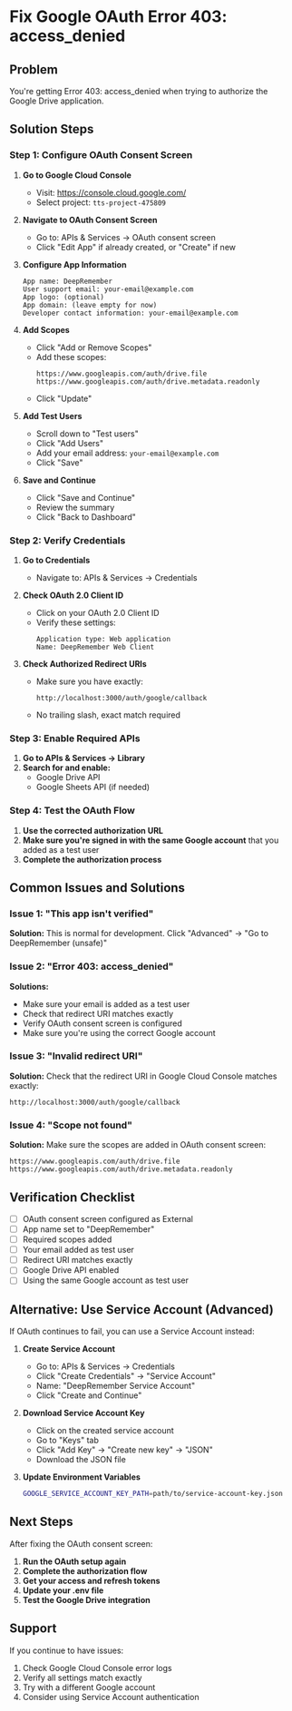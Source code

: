 # Fix Google OAuth Error 403: access_denied

## Problem
You're getting Error 403: access_denied when trying to authorize the Google Drive application.

## Solution Steps

### Step 1: Configure OAuth Consent Screen

1. **Go to Google Cloud Console**
   - Visit: https://console.cloud.google.com/
   - Select project: `tts-project-475809`

2. **Navigate to OAuth Consent Screen**
   - Go to: APIs & Services → OAuth consent screen
   - Click "Edit App" if already created, or "Create" if new

3. **Configure App Information**
   ```
   App name: DeepRemember
   User support email: your-email@example.com
   App logo: (optional)
   App domain: (leave empty for now)
   Developer contact information: your-email@example.com
   ```

4. **Add Scopes**
   - Click "Add or Remove Scopes"
   - Add these scopes:
     ```
     https://www.googleapis.com/auth/drive.file
     https://www.googleapis.com/auth/drive.metadata.readonly
     ```
   - Click "Update"

5. **Add Test Users**
   - Scroll down to "Test users"
   - Click "Add Users"
   - Add your email address: `your-email@example.com`
   - Click "Save"

6. **Save and Continue**
   - Click "Save and Continue"
   - Review the summary
   - Click "Back to Dashboard"

### Step 2: Verify Credentials

1. **Go to Credentials**
   - Navigate to: APIs & Services → Credentials

2. **Check OAuth 2.0 Client ID**
   - Click on your OAuth 2.0 Client ID
   - Verify these settings:
     ```
     Application type: Web application
     Name: DeepRemember Web Client
     ```

3. **Check Authorized Redirect URIs**
   - Make sure you have exactly:
     ```
     http://localhost:3000/auth/google/callback
     ```
   - No trailing slash, exact match required

### Step 3: Enable Required APIs

1. **Go to APIs & Services → Library**
2. **Search for and enable:**
   - Google Drive API
   - Google Sheets API (if needed)

### Step 4: Test the OAuth Flow

1. **Use the corrected authorization URL**
2. **Make sure you're signed in with the same Google account** that you added as a test user
3. **Complete the authorization process**

## Common Issues and Solutions

### Issue 1: "This app isn't verified"
**Solution:** This is normal for development. Click "Advanced" → "Go to DeepRemember (unsafe)"

### Issue 2: "Error 403: access_denied"
**Solutions:**
- Make sure your email is added as a test user
- Check that redirect URI matches exactly
- Verify OAuth consent screen is configured
- Make sure you're using the correct Google account

### Issue 3: "Invalid redirect URI"
**Solution:** Check that the redirect URI in Google Cloud Console matches exactly:
```
http://localhost:3000/auth/google/callback
```

### Issue 4: "Scope not found"
**Solution:** Make sure the scopes are added in OAuth consent screen:
```
https://www.googleapis.com/auth/drive.file
https://www.googleapis.com/auth/drive.metadata.readonly
```

## Verification Checklist

- [ ] OAuth consent screen configured as External
- [ ] App name set to "DeepRemember"
- [ ] Required scopes added
- [ ] Your email added as test user
- [ ] Redirect URI matches exactly
- [ ] Google Drive API enabled
- [ ] Using the same Google account as test user

## Alternative: Use Service Account (Advanced)

If OAuth continues to fail, you can use a Service Account instead:

1. **Create Service Account**
   - Go to: APIs & Services → Credentials
   - Click "Create Credentials" → "Service Account"
   - Name: "DeepRemember Service Account"
   - Click "Create and Continue"

2. **Download Service Account Key**
   - Click on the created service account
   - Go to "Keys" tab
   - Click "Add Key" → "Create new key" → "JSON"
   - Download the JSON file

3. **Update Environment Variables**
   ```bash
   GOOGLE_SERVICE_ACCOUNT_KEY_PATH=path/to/service-account-key.json
   ```

## Next Steps

After fixing the OAuth consent screen:

1. **Run the OAuth setup again**
2. **Complete the authorization flow**
3. **Get your access and refresh tokens**
4. **Update your .env file**
5. **Test the Google Drive integration**

## Support

If you continue to have issues:
1. Check Google Cloud Console error logs
2. Verify all settings match exactly
3. Try with a different Google account
4. Consider using Service Account authentication

